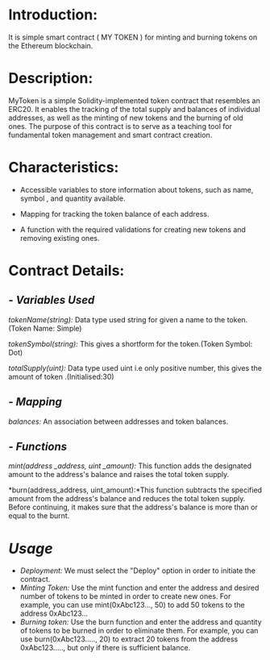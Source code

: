 # Introduction:

It is simple smart contract ( MY TOKEN ) for minting and burning tokens on the Ethereum blockchain.

# Description:

MyToken is a simple Solidity-implemented token contract that resembles an ERC20. It enables the tracking of the total supply and balances of individual addresses, as well as the minting of new tokens and the burning of old ones. The purpose of this contract is to serve as a teaching tool for fundamental token management and smart contract creation.

# Characteristics:

- Accessible variables to store information about tokens, such as name, symbol , and quantity available.

- Mapping for tracking the token balance of each address.

- A function with the required validations for creating new tokens and removing existing ones.


# Contract Details:


## - *Variables Used*

*tokenName(string):* Data type used string for given a name to the token.(Token Name: Simple)

*tokenSymbol(string):* This  gives a shortform for the token.(Token Symbol: Dot)

*totalSupply(uint):* Data type used uint i.e only positive number, this gives the amount of token .(Initialised:30)

## - *Mapping*

*balances:* An association between addresses and token balances.


## - *Functions*
  
*mint(address _address, uint _amount):* This function adds the designated amount to the address's balance and raises the total token supply.

*burn(address_address, uint_amount):*This function subtracts the specified amount from the address's balance and reduces the total token supply. Before continuing, it makes sure that the address's balance is more than or equal to the burnt.

# *Usage*


- *Deployment:* We must select the "Deploy" option in order to initiate the contract.  
- *Minting Token:* Use the mint function and enter the address and desired number of tokens to be minted in order to create new ones. For example, you can use mint(0xAbc123..., 50) to add 50 tokens to the address 0xAbc123...
- *Burning token:* Use the burn function and enter the address and quantity of tokens to be burned in order to eliminate them. For example, you can use burn(0xAbc123....., 20) to extract 20 tokens from the address 0xAbc123....., but only if there is sufficient balance.
